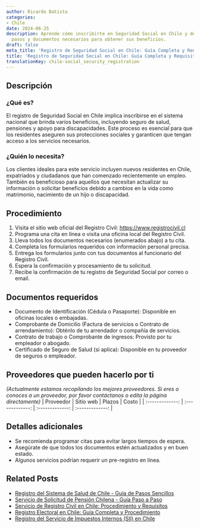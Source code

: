 ```yaml
---
author: Ricardo Batista
categories:
- Chile
date: 2024-06-25
description: Aprende cómo inscribirte en Seguridad Social en Chile y descubre los
  pasos y documentos necesarios para obtener sus beneficios.
draft: false
meta_title: 'Registro de Seguridad Social en Chile: Guía Completa y Requisitos'
title: 'Registro de Seguridad Social en Chile: Guía Completa y Requisitos'
translationKey: chile-social_security_registration
---
```



## Descripción
### ¿Qué es?
El registro de Seguridad Social en Chile implica inscribirse en el sistema nacional que brinda varios beneficios, incluyendo seguro de salud, pensiones y apoyo para discapacidades. Este proceso es esencial para que los residentes aseguren sus protecciones sociales y garanticen que tengan acceso a los servicios necesarios.

### ¿Quién lo necesita?
Los clientes ideales para este servicio incluyen nuevos residentes en Chile, expatriados y ciudadanos que han comenzado recientemente un empleo. También es beneficioso para aquellos que necesitan actualizar su información o solicitar beneficios debido a cambios en la vida como matrimonio, nacimiento de un hijo o discapacidad.

## Procedimiento

1. Visita el sitio web oficial del Registro Civil: https://www.registrocivil.cl
2. Programa una cita en línea o visita una oficina local del Registro Civil.
3. Lleva todos los documentos necesarios (enumerados abajo) a tu cita.
4. Completa los formularios requeridos con información personal precisa.
5. Entrega los formularios junto con tus documentos al funcionario del Registro Civil.
6. Espera la confirmación y procesamiento de tu solicitud.
7. Recibe la confirmación de tu registro de Seguridad Social por correo o email.

## Documentos requeridos

- Documento de Identificación (Cédula o Pasaporte): Disponible en oficinas locales o embajadas.
- Comprobante de Domicilio (Factura de servicios o Contrato de arrendamiento): Obténlo de tu arrendador o compañía de servicios.
- Contrato de trabajo o Comprobante de ingresos: Provisto por tu empleador o abogado.
- Certificado de Seguro de Salud (si aplica): Disponible en tu proveedor de seguros o empleador.

## Proveedores que pueden hacerlo por ti
_(Actualmente estamos recopilando los mejores proveedores. Si eres o conoces a un proveedor, por favor contáctanos o edita la página directamente)_
| Proveedor        |     Sitio web     |     Plazos    |       Costo      |
| :-------------: | :-------------: |  :-------------: | :-------------: |

## Detalles adicionales

- Se recomienda programar citas para evitar largos tiempos de espera.
- Asegúrate de que todos los documentos estén actualizados y en buen estado.
- Algunos servicios podrían requerir un pre-registro en línea.


## Related Posts

- [Registro del Sistema de Salud de Chile - Guía de Pasos Sencillos](https://tramitit.com/es/guides/chile/inscripción_al_sistema_de_salud/)
- [Servicio de Solicitud de Pensión Chilena - Guía Paso a Paso](https://tramitit.com/es/guides/chile/solicitud_de_pensión/)
- [Servicio de Registro Civil en Chile: Procedimiento y Requisitos](https://tramitit.com/es/guides/chile/inscripción_en_el_registro_civil/)
- [Registro Electoral en Chile: Guía Completa y Procedimiento](https://tramitit.com/es/guides/chile/inscripción_al_registro_electoral/)
- [Registro del Servicio de Impuestos Internos (SII) en Chile](https://tramitit.com/es/guides/chile/inscripción_al_sii/)
